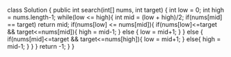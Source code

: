 class Solution {
public int search(int[] nums, int target) {
int low = 0;
int high = nums.length-1;
while(low <= high){
int mid = (low + high)/2;
if(nums[mid] == target) return mid;
if(nums[low] <= nums[mid]){
if(nums[low]<=target && target<=nums[mid]){
high = mid-1;
}
else {
low = mid+1;
}
}
else {
if(nums[mid]<=target && target<=nums[high]){
low = mid+1;
}
else{
high = mid-1;
}
}
}
return -1;
}
}